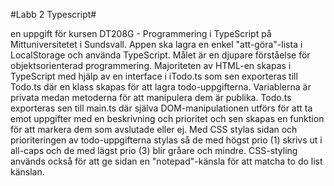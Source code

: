 #Labb 2 Typescript#

en uppgift för kursen DT208G - Programmering i TypeScript på Mittuniversitetet i Sundsvall. Appen ska lagra en enkel "att-göra"-lista i LocalStorage och använda TypeScript.
Målet är en djupare förståelse för objektsorienterad programmering.
Majoriteten av HTML-en skapas i TypeScript med hjälp av en interface i iTodo.ts som sen exporteras till Todo.ts där en klass skapas för att lagra todo-uppgifterna.
Variablerna är privata medan metoderna för att manipulera dem är publika.
Todo.ts exporteras sen till main.ts där själva DOM-manipulationen utförs för att ta emot uppgifter med en beskrivning och prioritet och sen skapas en funktion för att markera dem 
som avslutade eller ej. 
Med CSS stylas sidan och prioriteringen av todo-uppgifterna stylas så de med högst prio (1) skrivs ut i all-caps och de med lägst prio (3) blir gråare och mindre.
CSS-styling används också för att ge sidan en "notepad"-känsla för att matcha to do list känslan.

